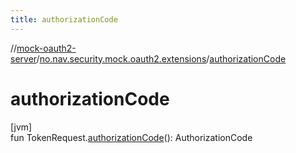 ```yaml
---
title: authorizationCode
---
```

//[mock-oauth2-server](../../index.html)/[no.nav.security.mock.oauth2.extensions](index.html)/[authorizationCode](authorization-code.html)



# authorizationCode



[jvm]\
fun TokenRequest.[authorizationCode](authorization-code.html)(): AuthorizationCode




